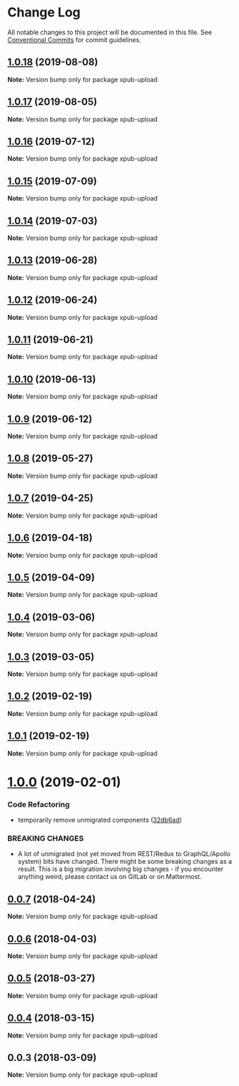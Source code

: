 # Change Log

All notable changes to this project will be documented in this file.
See [Conventional Commits](https://conventionalcommits.org) for commit guidelines.

## [1.0.18](https://gitlab.coko.foundation/pubsweet/pubsweet/compare/xpub-upload@1.0.17...xpub-upload@1.0.18) (2019-08-08)

**Note:** Version bump only for package xpub-upload





## [1.0.17](https://gitlab.coko.foundation/pubsweet/pubsweet/compare/xpub-upload@1.0.16...xpub-upload@1.0.17) (2019-08-05)

**Note:** Version bump only for package xpub-upload





## [1.0.16](https://gitlab.coko.foundation/pubsweet/pubsweet/compare/xpub-upload@1.0.15...xpub-upload@1.0.16) (2019-07-12)

**Note:** Version bump only for package xpub-upload





## [1.0.15](https://gitlab.coko.foundation/pubsweet/pubsweet/compare/xpub-upload@1.0.14...xpub-upload@1.0.15) (2019-07-09)

**Note:** Version bump only for package xpub-upload





## [1.0.14](https://gitlab.coko.foundation/pubsweet/pubsweet/compare/xpub-upload@1.0.13...xpub-upload@1.0.14) (2019-07-03)

**Note:** Version bump only for package xpub-upload





## [1.0.13](https://gitlab.coko.foundation/pubsweet/pubsweet/compare/xpub-upload@1.0.12...xpub-upload@1.0.13) (2019-06-28)

**Note:** Version bump only for package xpub-upload





## [1.0.12](https://gitlab.coko.foundation/pubsweet/pubsweet/compare/xpub-upload@1.0.11...xpub-upload@1.0.12) (2019-06-24)

**Note:** Version bump only for package xpub-upload





## [1.0.11](https://gitlab.coko.foundation/pubsweet/pubsweet/compare/xpub-upload@1.0.10...xpub-upload@1.0.11) (2019-06-21)

**Note:** Version bump only for package xpub-upload





## [1.0.10](https://gitlab.coko.foundation/pubsweet/pubsweet/compare/xpub-upload@1.0.9...xpub-upload@1.0.10) (2019-06-13)

**Note:** Version bump only for package xpub-upload





## [1.0.9](https://gitlab.coko.foundation/pubsweet/pubsweet/compare/xpub-upload@1.0.8...xpub-upload@1.0.9) (2019-06-12)

**Note:** Version bump only for package xpub-upload





## [1.0.8](https://gitlab.coko.foundation/pubsweet/pubsweet/compare/xpub-upload@1.0.7...xpub-upload@1.0.8) (2019-05-27)

**Note:** Version bump only for package xpub-upload





## [1.0.7](https://gitlab.coko.foundation/pubsweet/pubsweet/compare/xpub-upload@1.0.6...xpub-upload@1.0.7) (2019-04-25)

**Note:** Version bump only for package xpub-upload





## [1.0.6](https://gitlab.coko.foundation/pubsweet/pubsweet/compare/xpub-upload@1.0.5...xpub-upload@1.0.6) (2019-04-18)

**Note:** Version bump only for package xpub-upload





## [1.0.5](https://gitlab.coko.foundation/pubsweet/pubsweet/compare/xpub-upload@1.0.4...xpub-upload@1.0.5) (2019-04-09)

**Note:** Version bump only for package xpub-upload





## [1.0.4](https://gitlab.coko.foundation/pubsweet/pubsweet/compare/xpub-upload@1.0.3...xpub-upload@1.0.4) (2019-03-06)

**Note:** Version bump only for package xpub-upload





## [1.0.3](https://gitlab.coko.foundation/pubsweet/pubsweet/compare/xpub-upload@1.0.2...xpub-upload@1.0.3) (2019-03-05)

**Note:** Version bump only for package xpub-upload





## [1.0.2](https://gitlab.coko.foundation/pubsweet/pubsweet/compare/xpub-upload@1.0.1...xpub-upload@1.0.2) (2019-02-19)

**Note:** Version bump only for package xpub-upload





## [1.0.1](https://gitlab.coko.foundation/pubsweet/pubsweet/compare/xpub-upload@1.0.0...xpub-upload@1.0.1) (2019-02-19)

**Note:** Version bump only for package xpub-upload





# [1.0.0](https://gitlab.coko.foundation/pubsweet/pubsweet/compare/xpub-upload@0.0.7...xpub-upload@1.0.0) (2019-02-01)


### Code Refactoring

* temporarily remove unmigrated components ([32db6ad](https://gitlab.coko.foundation/pubsweet/pubsweet/commit/32db6ad))


### BREAKING CHANGES

* A lot of unmigrated (not yet moved from REST/Redux to GraphQL/Apollo system) bits
have changed. There might be some breaking changes as a result. This is a big migration involving
big changes - if you encounter anything weird, please contact us on GitLab or on Mattermost.





<a name="0.0.7"></a>
## [0.0.7](https://gitlab.coko.foundation/pubsweet/pubsweet/compare/xpub-upload@0.0.6...xpub-upload@0.0.7) (2018-04-24)




**Note:** Version bump only for package xpub-upload

<a name="0.0.6"></a>
## [0.0.6](https://gitlab.coko.foundation/pubsweet/pubsweet/compare/xpub-upload@0.0.5...xpub-upload@0.0.6) (2018-04-03)




**Note:** Version bump only for package xpub-upload

<a name="0.0.5"></a>
## [0.0.5](https://gitlab.coko.foundation/pubsweet/pubsweet/compare/xpub-upload@0.0.4...xpub-upload@0.0.5) (2018-03-27)




**Note:** Version bump only for package xpub-upload

<a name="0.0.4"></a>
## [0.0.4](https://gitlab.coko.foundation/pubsweet/pubsweet/compare/xpub-upload@0.0.3...xpub-upload@0.0.4) (2018-03-15)




**Note:** Version bump only for package xpub-upload

<a name="0.0.3"></a>

## 0.0.3 (2018-03-09)

**Note:** Version bump only for package xpub-upload
